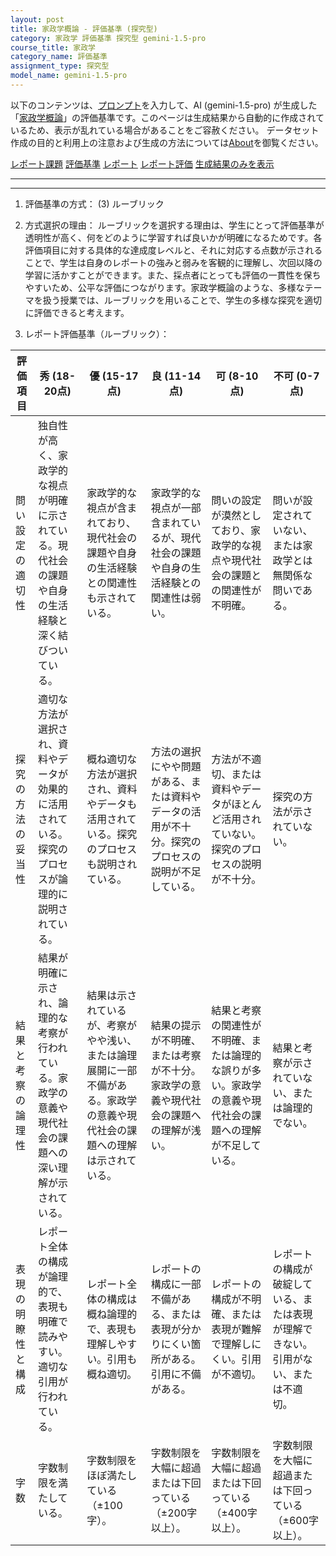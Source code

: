 ```yaml
---
layout: post
title: 家政学概論 - 評価基準 (探究型)
category: 家政学 評価基準 探究型 gemini-1.5-pro
course_title: 家政学
category_name: 評価基準
assignment_type: 探究型
model_name: gemini-1.5-pro
---
```


以下のコンテンツは、[プロンプト](http://127.0.0.1:8000/generated/家政学/gemini-1.5-pro/prompt_評価基準-探究型.md)を入力して、AI (gemini-1.5-pro) が生成した「[家政学概論](/contents/家政学/)」の評価基準です。このページは生成結果から自動的に作成されているため、表示が乱れている場合があることをご容赦ください。
データセット作成の目的と利用上の注意および生成の方法については[About](/About)を御覧ください。

[レポート課題](../レポート課題-探究型)
[評価基準](../評価基準-探究型)
[レポート](../レポート-探究型)
[レポート評価](../レポート評価-探究型)
[生成結果のみを表示](http://127.0.0.1:8000/generated/家政学/gemini-1.5-pro/評価基準-探究型.md)
  

***
***
  
1. 評価基準の方式： (3) ルーブリック

2. 方式選択の理由：
ルーブリックを選択する理由は、学生にとって評価基準が透明性が高く、何をどのように学習すれば良いかが明確になるためです。各評価項目に対する具体的な達成度レベルと、それに対応する点数が示されることで、学生は自身のレポートの強みと弱みを客観的に理解し、次回以降の学習に活かすことができます。また、採点者にとっても評価の一貫性を保ちやすいため、公平な評価につながります。家政学概論のような、多様なテーマを扱う授業では、ルーブリックを用いることで、学生の多様な探究を適切に評価できると考えます。

3. レポート評価基準（ルーブリック）：

| 評価項目 | 秀 (18-20点) | 優 (15-17点) | 良 (11-14点) | 可 (8-10点) | 不可 (0-7点) |
|---|---|---|---|---|---|
| 問い設定の適切性 | 独自性が高く、家政学的な視点が明確に示されている。現代社会の課題や自身の生活経験と深く結びついている。 | 家政学的な視点が含まれており、現代社会の課題や自身の生活経験との関連性も示されている。 | 家政学的な視点が一部含まれているが、現代社会の課題や自身の生活経験との関連性は弱い。 | 問いの設定が漠然としており、家政学的な視点や現代社会の課題との関連性が不明確。 | 問いが設定されていない、または家政学とは無関係な問いである。 |
| 探究の方法の妥当性 | 適切な方法が選択され、資料やデータが効果的に活用されている。探究のプロセスが論理的に説明されている。 | 概ね適切な方法が選択され、資料やデータも活用されている。探究のプロセスも説明されている。 | 方法の選択にやや問題がある、または資料やデータの活用が不十分。探究のプロセスの説明が不足している。 | 方法が不適切、または資料やデータがほとんど活用されていない。探究のプロセスの説明が不十分。 | 探究の方法が示されていない。 |
| 結果と考察の論理性 | 結果が明確に示され、論理的な考察が行われている。家政学の意義や現代社会の課題への深い理解が示されている。 | 結果は示されているが、考察がやや浅い、または論理展開に一部不備がある。家政学の意義や現代社会の課題への理解は示されている。 | 結果の提示が不明確、または考察が不十分。家政学の意義や現代社会の課題への理解が浅い。 | 結果と考察の関連性が不明確、または論理的な誤りが多い。家政学の意義や現代社会の課題への理解が不足している。 | 結果と考察が示されていない、または論理的でない。 |
| 表現の明瞭性と構成 | レポート全体の構成が論理的で、表現も明確で読みやすい。適切な引用が行われている。 | レポート全体の構成は概ね論理的で、表現も理解しやすい。引用も概ね適切。 | レポートの構成に一部不備がある、または表現が分かりにくい箇所がある。引用に不備がある。 | レポートの構成が不明確、または表現が難解で理解しにくい。引用が不適切。 | レポートの構成が破綻している、または表現が理解できない。引用がない、または不適切。 |
| 字数 | 字数制限を満たしている。 | 字数制限をほぼ満たしている（±100字）。 | 字数制限を大幅に超過または下回っている（±200字以上）。 | 字数制限を大幅に超過または下回っている（±400字以上）。 | 字数制限を大幅に超過または下回っている（±600字以上）。 |
